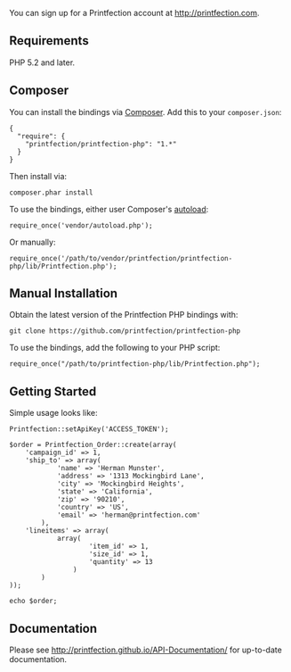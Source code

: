 You can sign up for a Printfection account at http://printfection.com.

## Requirements

PHP 5.2 and later.

## Composer

You can install the bindings via [Composer](http://getcomposer.org/). Add this to your `composer.json`:

    {
      "require": {
        "printfection/printfection-php": "1.*"
      }
    }
    
Then install via:

    composer.phar install

To use the bindings, either user Composer's [autoload](https://getcomposer.org/doc/00-intro.md#autoloading):

    require_once('vendor/autoload.php');
    
Or manually:

    require_once('/path/to/vendor/printfection/printfection-php/lib/Printfection.php');

## Manual Installation

Obtain the latest version of the Printfection PHP bindings with:

    git clone https://github.com/printfection/printfection-php

To use the bindings, add the following to your PHP script:

    require_once("/path/to/printfection-php/lib/Printfection.php");

## Getting Started

Simple usage looks like:

    Printfection::setApiKey('ACCESS_TOKEN');

    $order = Printfection_Order::create(array(
        'campaign_id' => 1,
        'ship_to' => array(
                'name' => 'Herman Munster',
                'address' => '1313 Mockingbird Lane',
                'city' => 'Mockingbird Heights',
                'state' => 'California',
                'zip' => '90210',
                'country' => 'US',
                'email' => 'herman@printfection.com'
            ),
        'lineitems' => array(
                array(
                        'item_id' => 1,
                        'size_id' => 1,
                        'quantity' => 13
                    )
            )
    ));

    echo $order;

## Documentation

Please see http://printfection.github.io/API-Documentation/ for up-to-date documentation.
